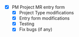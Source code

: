 

- [x] PM Project MR entry form
	- [x] Project Type modifications
	- [x] Entry form modifications
	- [x] Testing
	- [x] Fix bugs (if any)